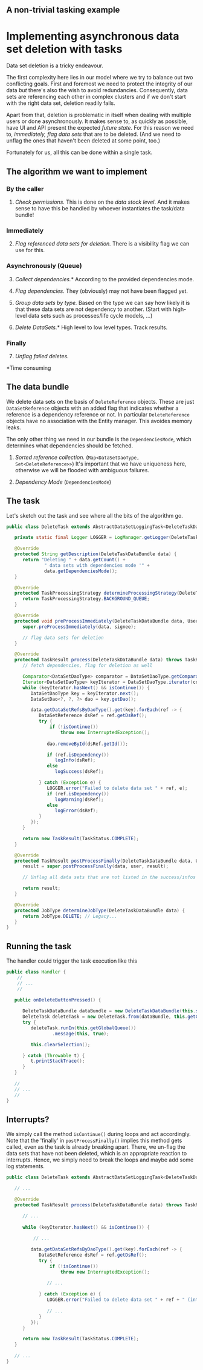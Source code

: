 A non-trivial tasking example
---
Implementing asynchronous data set deletion with tasks
===

Data set deletion is a tricky endeavour.

The first complexity here lies in our model where we try to balance out two conflicting goals. 
First and foremost we need to protect the integrity of our data *but* there's also the wish to avoid redundancies.
Consequently, data sets are referencing each other in complex clusters and if we don't start with the right data set, deletion readily fails.

Apart from that, deletion is problematic in itself when dealing with multiple users or done asynchronously.
It makes sense to, as quickly as possible, have UI and API present the expected *future state*.
For this reason we need to, *immediately, flag data sets* that are to be deleted.
(And we need to unflag the ones that haven't been deleted at some point, too.)

Fortunately for us, all this can be done within a single task.

## The algorithm we want to implement
### By the caller
1. *Check permissions.*
   This is done on the *data stock level*.
   And it makes sense to have this be handled by whoever instantiates the task/data bundle!

### Immediately
2. *Flag referenced data sets for deletion.* 
There is a visibility flag we can use for this.

### Asynchronously (Queue)
3. *Collect dependencies.**
According to the provided dependencies mode.

4. *Flag dependencies.*
They (obviously) may not have been flagged yet.

5. *Group data sets by type.*
Based on the type we can say how likely it is that these data sets are not dependency to another. 
(Start with high-level data sets such as processes/life cycle models, ...)

6. *Delete DataSets.** 
High level to low level types.
Track results.

### Finally
7. *Unflag failed deletes.*

*Time consuming

## The data bundle
We delete data sets on the basis of `DeleteReference` objects.
These are just `DataSetReference` objects with an added flag that indicates whether a reference is a dependency reference or not.
In particular `DeleteReference` objects have no association with the Entity manager.
This avoides memory leaks.

The only other thing we need in our bundle is the `DependenciesMode`, which determines what dependencies should be fetched.

1. *Sorted reference collection.* (`Map<DataSetDaoType, Set<DeleteReference>>`)
It's important that we have uniqueness here, otherwise we will be flooded with ambiguous failures.

2. *Dependency Mode* (`DependenciesMode`)

## The task
Let's sketch out the task and see where all the bits of the algorithm go.

```java
public class DeleteTask extends AbstractDataSetLoggingTask<DeleteTaskDataBundle> {

   private static final Logger LOGGER = LogManager.getLogger(DeleteTask.class);

   @Override
   protected String getDescription(DeleteTaskDataBundle data) {
      return "Deleting " + data.getCount() +
              " data sets with dependencies mode '" +
              data.getDependenciesMode();
   }

   @Override
   protected TaskProcessingStrategy determineProcessingStrategy(DeleteTaskDataBundle data) {
      return TaskProcessingStrategy.BACKGROUND_QUEUE;
   }

   @Override
   protected void preProcessImmediately(DeleteTaskDataBundle data, User signee) {
      super.preProcessImmediately(data, signee);

      // flag data sets for deletion
   }

   @Override
   protected TaskResult process(DeleteTaskDataBundle data) throws TaskRunException {
      // fetch dependencies, flag for deletion as well

      Comparator<DataSetDaoType> comparator = DataSetDaoType.getComparatorForProcessingOrder().reversed();
      Iterator<DataSetDaoType> keyIterator = DataSetDaoType.iterator(comparator);
      while (keyIterator.hasNext() && isContinue()) {
         DataSetDaoType key = keyIterator.next();
         DataSetDao<?, ?, ?> dao = key.getDao();

         data.getDataSetRefsByDaoType().get(key).forEach(ref -> {
            DataSetReference dsRef = ref.getDsRef();
            try {
                if (!isContinue())
                    throw new InterruptedException();
                
               dao.removeById(dsRef.getId());

               if (ref.isDependency())
                  logInfo(dsRef);
               else
                  logSuccess(dsRef);

            } catch (Exception e) {
               LOGGER.error("Failed to delete data set " + ref, e);
               if (ref.isDependency())
                  logWarning(dsRef);
               else
                  logError(dsRef);
            }
         });
      }

      return new TaskResult(TaskStatus.COMPLETE);
   }

   @Override
   protected TaskResult postProcessFinally(DeleteTaskDataBundle data, User user, TaskResult result) {
      result = super.postProcessFinally(data, user, result);

      // Unflag all data sets that are not listed in the success/infos of the runlog

      return result;
   }

   @Override
   protected JobType determineJobType(DeleteTaskDataBundle data) {
      return JobType.DELETE; // Legacy...
   }
}
```

## Running the task
The handler could trigger the task execution like this

```java
public class Handler {
    //
    // ...
    //
   
   public onDeleteButtonPressed() {

      DeleteTaskDataBundle dataBundle = new DeleteTaskDataBundle(this.selectedItems, this.dependenciesMode)
      DeleteTask deleteTask = new DeleteTask.from(dataBundle, this.getCurrentUserOrNull());
      try {
         deleteTask.runIn(this.getGlobalQueue())
                 .message(this, true);

         this.clearSelection();

      } catch (Throwable t) {
         t.printStackTrace();
      }
   }
   
   //
   // ...
   //
}
```

## Interrupts?
We simply call the method `isContinue()` during loops and act accordingly.
Note that the 'finally' in `postProcessFinally()` implies this method gets called, even as the task is already breaking apart.
There, we un-flag the data sets that have not been deleted, which is an appropriate reaction to interrupts.
Hence, we simply need to break the loops and maybe add some log statements.

```java
public class DeleteTask extends AbstractDataSetLoggingTask<DeleteTaskDataBundle> {

   // ...

   @Override
   protected TaskResult process(DeleteTaskDataBundle data) throws TaskRunException {

      // ...
      
      while (keyIterator.hasNext() && isContinue()) {
          
          // ...

         data.getDataSetRefsByDaoType().get(key).forEach(ref -> {
            DataSetReference dsRef = ref.getDsRef();
            try {
                if (!isContinue())
                    throw new InterruptedException();
                
               // ...

            } catch (Exception e) {
               LOGGER.error("Failed to delete data set " + ref + " (interrupted)");
               
               // ...
            }
         });
      }

      return new TaskResult(TaskStatus.COMPLETE);
   }
   
   // ...
}
```